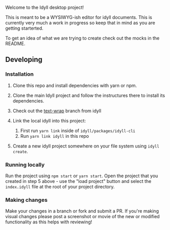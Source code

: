 
Welcome to the Idyll desktop project! 

This is meant to be a WYSIWYG-ish editor for idyll documents. This is currently very much a work in progress so keep that in mind as you are getting starterted.

To get an idea of what we are trying to create check out the mocks in the README.

## Developing

### Installation 

1. Clone this repo and install dependencies with yarn or npm.
2. Clone the main Idyll project and follow the instructures there to install its dependencies.
3. Check out the [text-wrap](https://github.com/idyll-lang/idyll/pull/511) branch from idyll
4. Link the local idyll into this project:
   1. First run `yarn link` inside of `idyll/packages/idyll-cli`
   2. Run `yarn link idyll` in this repo
   
5. Create a new idyll project somewhere on your file system using `idyll create`. 


### Running locally

Run the project using `npm start` or `yarn start`. Open the project that you created in step 5 above - use the "load project" button and select the `index.idyll` file at the root of your project directory.

### Making changes

Make your changes in a branch or fork and submit a PR. If you're making visual changes please post a screenshot or movie of the new or modified functionality as this helps with reviewing!

